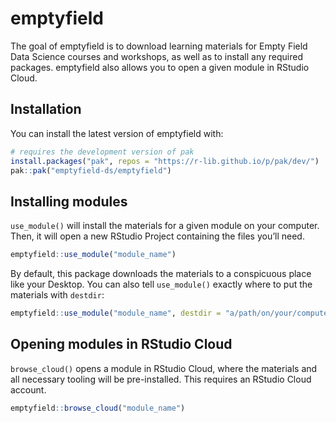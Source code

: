 
<!-- README.md is generated from README.Rmd. Please edit that file -->

# emptyfield

<!-- badges: start -->
<!-- badges: end -->

The goal of emptyfield is to download learning materials for Empty Field
Data Science courses and workshops, as well as to install any required
packages. emptyfield also allows you to open a given module in RStudio
Cloud.

## Installation

You can install the latest version of emptyfield with:

``` r
# requires the development version of pak
install.packages("pak", repos = "https://r-lib.github.io/p/pak/dev/")
pak::pak("emptyfield-ds/emptyfield")
```

## Installing modules

`use_module()` will install the materials for a given module on your
computer. Then, it will open a new RStudio Project containing the files
you’ll need.

``` r
emptyfield::use_module("module_name")
```

By default, this package downloads the materials to a conspicuous place
like your Desktop. You can also tell `use_module()` exactly where to put
the materials with `destdir`:

``` r
emptyfield::use_module("module_name", destdir = "a/path/on/your/computer")
```

## Opening modules in RStudio Cloud

`browse_cloud()` opens a module in RStudio Cloud, where the materials
and all necessary tooling will be pre-installed. This requires an
RStudio Cloud account.

``` r
emptyfield::browse_cloud("module_name")
```
